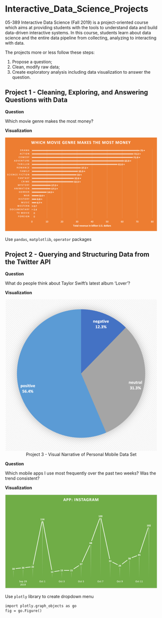 # Interactive_Data_Science_Projects
05-389 Interactive Data Science (Fall 2019) is a project-oriented course which aims at providing students with the tools to understand data and build data-driven interactive systems. In this course, students learn about data science and the entire data pipeline from collecting, analyzing to interacting with data.

The projects more or less follow these steps:
1. Propose a question;
2. Clean, modify raw data;
3. Create exploratory analysis including data visualization to answer the question.

## Project 1 - Cleaning, Exploring, and Answering Questions with Data
**Question**

Which movie genre makes the most money? 

**Visualization**

<p align = "center">
<img src="https://github.com/Okrasee/Interactive_Data_Science_Projects/blob/master/distribution.jpeg" alt="alt text">
</p>

Use `pandas`, `matplotlib`, `operator` packages

## Project 2 - Querying and Structuring Data from the Twitter API
**Question**

What do people think about Taylor Swift’s latest album ‘Lover’?

**Visualization**


<p align = "center">
<img src="https://github.com/Okrasee/Interactive_Data_Science_Projects/blob/master/pie_chart.jpeg" alt="alt text" width="500>
</p>


Use sentiment analysis by Vader to find out the percentages of positive, neutral, positive tweets

```
from vaderSentiment.vaderSentiment import SentimentIntensityAnalyzer

sentiment = SentimentIntensityAnalyzer()

score = sentiment.polarity_scores(text)

lb = score['compound']
```

## Project 3 - Visual Narrative of Personal Mobile Data Set
**Question**

Which mobile apps I use most frequently over the past two weeks? Was the trend consistent?

**Visualization**

<p align = "center">
<img src="https://github.com/Okrasee/Interactive_Data_Science_Projects/blob/master/instragram.jpeg" alt="alt text">
</p>

Use `plotly` library to create dropdown menu
```
import plotly.graph_objects as go
fig = go.Figure()
```
